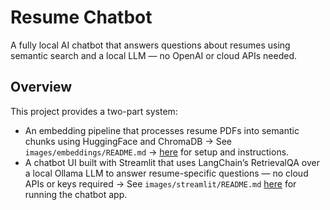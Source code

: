 # Resume Chatbot
A fully local AI chatbot that answers questions about resumes using semantic search and a local LLM — no OpenAI or cloud APIs needed.

## Overview
This project provides a two-part system:
- An embedding pipeline that processes resume PDFs into semantic chunks using HuggingFace and ChromaDB → See `images/embeddings/README.md` -> [here](https://github.com/parthamehta123/resume-chatbot/blob/main/images/embeddings/README.md) for setup and instructions.
- A chatbot UI built with Streamlit that uses LangChain’s RetrievalQA over a local Ollama LLM to answer resume-specific questions — no cloud APIs or keys required → See `images/streamlit/README.md` [here](https://github.com/parthamehta123/resume-chatbot/blob/resume-chatbot-full/images/streamlit/README.md) for running the chatbot app.
